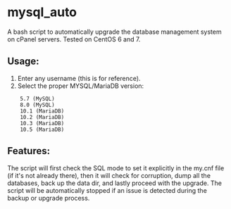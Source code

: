 # mysql_auto

A bash script to automatically upgrade the database management system on cPanel servers. Tested on CentOS 6 and 7.


## Usage:

1. Enter any username (this is for reference).
2. Select the proper MYSQL/MariaDB version:
```
    5.7 (MySQL)
    8.0 (MySQL)
    10.1 (MariaDB)
    10.2 (MariaDB)
    10.3 (MariaDB)
    10.5 (MariaDB)
```

## Features:

The script will first check the SQL mode to set it explicitly in the my.cnf file (if it's not already there), then it will check for corruption, dump all the databases, back up the data dir, and lastly proceed with the upgrade. The script will be automatically stopped if an issue is detected during the backup or upgrade process. 
